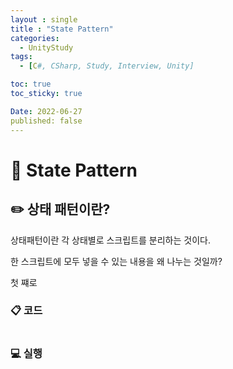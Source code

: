 ```yaml
---
layout : single
title : "State Pattern"
categories:
  - UnityStudy
tags:
  - [C#, CSharp, Study, Interview, Unity]

toc: true
toc_sticky: true

Date: 2022-06-27
published: false
---
```


# 📌 State Pattern

## ✏️ 상태 패턴이란?

상태패턴이란 각 상태별로 스크립트를 분리하는 것이다.

한 스크립트에 모두 넣을 수 있는 내용을 왜 나누는 것일까?

첫 쨰로 

### 📋 코드

```cs

```

### 💻 실행

